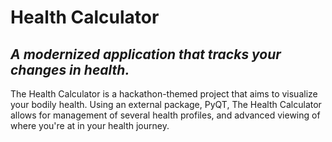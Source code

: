 # Health Calculator
## *A modernized application that tracks your changes in health.*

The Health Calculator is a hackathon-themed project that aims to visualize your bodily health. Using an external package, PyQT, The Health Calculator allows for management of several health profiles, and advanced viewing of where you're at in your health journey.